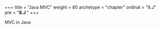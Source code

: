 +++
title = "Java MVC"
weight = 80
archetype = "chapter"
ordinal = "8.J"
pre = "<b>8.J </b>"
+++


MVC in Java
